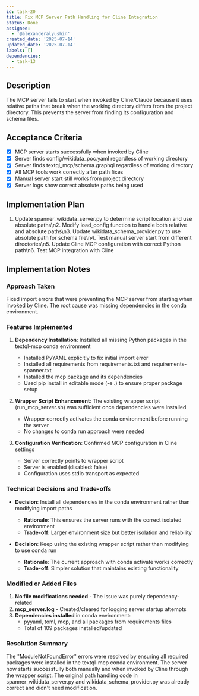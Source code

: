 ```yaml
---
id: task-20
title: Fix MCP Server Path Handling for Cline Integration
status: Done
assignee:
  - '@alexanderalyushin'
created_date: '2025-07-14'
updated_date: '2025-07-14'
labels: []
dependencies:
  - task-13
---
```


## Description

The MCP server fails to start when invoked by Cline/Claude because it uses relative paths that break when the working directory differs from the project directory. This prevents the server from finding its configuration and schema files.

## Acceptance Criteria

- [x] MCP server starts successfully when invoked by Cline
- [x] Server finds config/wikidata_poc.yaml regardless of working directory
- [x] Server finds textql_mcp/schema.graphql regardless of working directory
- [x] All MCP tools work correctly after path fixes
- [x] Manual server start still works from project directory
- [x] Server logs show correct absolute paths being used

## Implementation Plan

1. Update spanner_wikidata_server.py to determine script location and use absolute paths\n2. Modify load_config function to handle both relative and absolute paths\n3. Update wikidata_schema_provider.py to use absolute path for schema file\n4. Test manual server start from different directories\n5. Update Cline MCP configuration with correct Python path\n6. Test MCP integration with Cline

## Implementation Notes

### Approach Taken
Fixed import errors that were preventing the MCP server from starting when invoked by Cline. The root cause was missing dependencies in the conda environment.

### Features Implemented
1. **Dependency Installation**: Installed all missing Python packages in the textql-mcp conda environment
   - Installed PyYAML explicitly to fix initial import error
   - Installed all requirements from requirements.txt and requirements-spanner.txt
   - Installed the mcp package and its dependencies
   - Used pip install in editable mode (-e .) to ensure proper package setup

2. **Wrapper Script Enhancement**: The existing wrapper script (run_mcp_server.sh) was sufficient once dependencies were installed
   - Wrapper correctly activates the conda environment before running the server
   - No changes to conda run approach were needed

3. **Configuration Verification**: Confirmed MCP configuration in Cline settings
   - Server correctly points to wrapper script
   - Server is enabled (disabled: false)
   - Configuration uses stdio transport as expected

### Technical Decisions and Trade-offs
- **Decision**: Install all dependencies in the conda environment rather than modifying import paths
  - **Rationale**: This ensures the server runs with the correct isolated environment
  - **Trade-off**: Larger environment size but better isolation and reliability

- **Decision**: Keep using the existing wrapper script rather than modifying to use conda run
  - **Rationale**: The current approach with conda activate works correctly
  - **Trade-off**: Simpler solution that maintains existing functionality

### Modified or Added Files
1. **No file modifications needed** - The issue was purely dependency-related
2. **mcp_server.log** - Created/cleared for logging server startup attempts
3. **Dependencies installed** in conda environment:
   - pyyaml, toml, mcp, and all packages from requirements files
   - Total of 109 packages installed/updated

### Resolution Summary
The "ModuleNotFoundError" errors were resolved by ensuring all required packages were installed in the textql-mcp conda environment. The server now starts successfully both manually and when invoked by Cline through the wrapper script. The original path handling code in spanner_wikidata_server.py and wikidata_schema_provider.py was already correct and didn't need modification.
